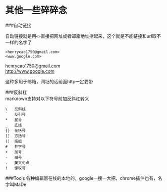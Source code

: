 其他一些碎碎念
=====================
###自动链接

自动链接就是用`<>`直接把网址或者邮箱地址括起来，这个就是不能链接和url取不一样的名字了

    <henrycao1750@gmail.com>
    <www.google.com>
    
<henrycao1750@gmail.com>  
<http://www.google.com>  

这种多用于邮箱，网址的话前面http一定要带


###反斜杠  
markdown支持对以下符号前加反斜杠转义  

    \   反斜线
    `   反引号
    *   星号
    _   底线
    {}  花括号
    []  方括号
    ()  括弧
    #   井字号
    +   加号
    -   减号
    .   英文句点
    !   惊叹号

###Tools
各种编辑器在线的本地的，google一搜一大把，chrome插件也有，名字叫MaDe
